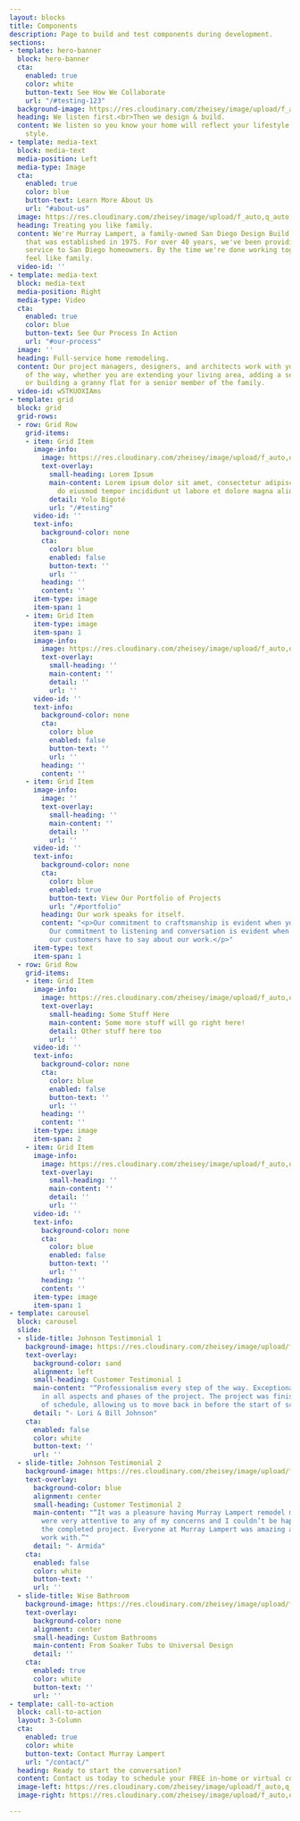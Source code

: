 ```yaml
---
layout: blocks
title: Components
description: Page to build and test components during development.
sections:
- template: hero-banner
  block: hero-banner
  cta:
    enabled: true
    color: white
    button-text: See How We Collaborate
    url: "/#testing-123"
  background-image: https://res.cloudinary.com/zheisey/image/upload/f_auto,q_auto,w_auto/v1600533663/murray-lampert/v3/hero-bg.png
  heading: We listen first.<br>Then we design & build.
  content: We listen so you know your home will reflect your lifestyle and design
    style.
- template: media-text
  block: media-text
  media-position: Left
  media-type: Image
  cta:
    enabled: true
    color: blue
    button-text: Learn More About Us
    url: "#about-us"
  image: https://res.cloudinary.com/zheisey/image/upload/f_auto,q_auto,w_auto/v1600533668/murray-lampert/v3/team-placeholder.png
  heading: Treating you like family.
  content: We're Murray Lampert, a family-owned San Diego Design Build Remodel company
    that was established in 1975. For over 40 years, we've been providing outstanding
    service to San Diego homeowners. By the time we're done working together, you'll
    feel like family.
  video-id: ''
- template: media-text
  block: media-text
  media-position: Right
  media-type: Video
  cta:
    enabled: true
    color: blue
    button-text: See Our Process In Action
    url: "#our-process"
  image: ''
  heading: Full-service home remodeling.
  content: Our project managers, designers, and architects work with you every step
    of the way, whether you are extending your living area, adding a second story,
    or building a granny flat for a senior member of the family.
  video-id: wSTKUOXIAms
- template: grid
  block: grid
  grid-rows:
  - row: Grid Row
    grid-items:
    - item: Grid Item
      image-info:
        image: https://res.cloudinary.com/zheisey/image/upload/f_auto,q_auto,w_auto/v1600533663/murray-lampert/v3/hero-bg.png
        text-overlay:
          small-heading: Lorem Ipsum
          main-content: Lorem ipsum dolor sit amet, consectetur adipiscing elit, sed
            do eiusmod tempor incididunt ut labore et dolore magna aliqua.
          detail: Yolo Bigoté
          url: "/#testing"
      video-id: ''
      text-info:
        background-color: none
        cta:
          color: blue
          enabled: false
          button-text: ''
          url: ''
        heading: ''
        content: ''
      item-type: image
      item-span: 1
    - item: Grid Item
      item-type: image
      item-span: 1
      image-info:
        image: https://res.cloudinary.com/zheisey/image/upload/f_auto,q_auto,w_auto/v1600533668/murray-lampert/v3/team-placeholder.png
        text-overlay:
          small-heading: ''
          main-content: ''
          detail: ''
          url: ''
      video-id: ''
      text-info:
        background-color: none
        cta:
          color: blue
          enabled: false
          button-text: ''
          url: ''
        heading: ''
        content: ''
    - item: Grid Item
      image-info:
        image: ''
        text-overlay:
          small-heading: ''
          main-content: ''
          detail: ''
          url: ''
      video-id: ''
      text-info:
        background-color: none
        cta:
          color: blue
          enabled: true
          button-text: View Our Portfolio of Projects
          url: "/#portfolio"
        heading: Our work speaks for itself.
        content: "<p>Our commitment to craftsmanship is evident when you see our work.
          Our commitment to listening and conversation is evident when you hear what
          our customers have to say about our work.</p>"
      item-type: text
      item-span: 1
  - row: Grid Row
    grid-items:
    - item: Grid Item
      image-info:
        image: https://res.cloudinary.com/zheisey/image/upload/f_auto,q_auto,w_auto/v1601138428/murray-lampert/v3/testimonials-bg.png
        text-overlay:
          small-heading: Some Stuff Here
          main-content: Some more stuff will go right here!
          detail: Other stuff here too
          url: ''
      video-id: ''
      text-info:
        background-color: none
        cta:
          color: blue
          enabled: false
          button-text: ''
          url: ''
        heading: ''
        content: ''
      item-type: image
      item-span: 2
    - item: Grid Item
      image-info:
        image: https://res.cloudinary.com/zheisey/image/upload/f_auto,q_auto,w_auto/v1601239557/murray-lampert/v3/wise-bathroom.jpg
        text-overlay:
          small-heading: ''
          main-content: ''
          detail: ''
          url: ''
      video-id: ''
      text-info:
        background-color: none
        cta:
          color: blue
          enabled: false
          button-text: ''
          url: ''
        heading: ''
        content: ''
      item-type: image
      item-span: 1
- template: carousel
  block: carousel
  slide:
  - slide-title: Johnson Testimonial 1
    background-image: https://res.cloudinary.com/zheisey/image/upload/f_auto,q_auto,w_auto/v1601138428/murray-lampert/v3/testimonials-bg.png
    text-overlay:
      background-color: sand
      alignment: left
      small-heading: Customer Testimonial 1
      main-content: "“Professionalism every step of the way. Exceptional communication
        in all aspects and phases of the project. The project was finished well ahead
        of schedule, allowing us to move back in before the start of school.”"
      detail: "- Lori & Bill Johnson"
    cta:
      enabled: false
      color: white
      button-text: ''
      url: ''
  - slide-title: Johnson Testimonial 2
    background-image: https://res.cloudinary.com/zheisey/image/upload/f_auto,q_auto,w_auto/v1601138428/murray-lampert/v3/testimonials-bg.png
    text-overlay:
      background-color: blue
      alignment: center
      small-heading: Customer Testimonial 2
      main-content: "“It was a pleasure having Murray Lampert remodel my home. They
        were very attentive to any of my concerns and I couldn’t be happier with the
        the completed project. Everyone at Murray Lampert was amazing and great to
        work with.”"
      detail: "- Armida"
    cta:
      enabled: false
      color: white
      button-text: ''
      url: ''
  - slide-title: Wise Bathroom
    background-image: https://res.cloudinary.com/zheisey/image/upload/f_auto,q_auto,w_auto/v1601239557/murray-lampert/v3/wise-bathroom.jpg
    text-overlay:
      background-color: none
      alignment: center
      small-heading: Custom Bathrooms
      main-content: From Soaker Tubs to Universal Design
      detail: ''
    cta:
      enabled: true
      color: white
      button-text: ''
      url: ''
- template: call-to-action
  block: call-to-action
  layout: 3-Column
  cta:
    enabled: true
    color: white
    button-text: Contact Murray Lampert
    url: "/contact/"
  heading: Ready to start the conversation?
  content: Contact us today to schedule your FREE in-home or virtual consultation.
  image-left: https://res.cloudinary.com/zheisey/image/upload/f_auto,q_auto,w_auto/v1600533668/murray-lampert/v3/team-placeholder.png
  image-right: https://res.cloudinary.com/zheisey/image/upload/f_auto,q_auto,w_auto/v1600533668/murray-lampert/v3/team-placeholder.png

---
```

